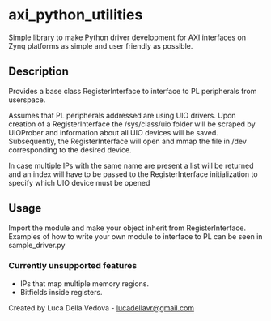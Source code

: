 # axi_python_utilities
Simple library to make Python driver development for AXI interfaces on Zynq platforms as simple and user friendly as possible.

## Description
Provides a base class RegisterInterface to interface to PL peripherals from userspace.

Assumes that PL peripherals addressed are using UIO drivers. Upon creation of a RegisterInterface the /sys/class/uio folder will be scraped by UIOProber and information about all UIO devices will be saved.
Subsequently, the RegisterInterface will open and mmap the file in /dev corresponding to the desired device.

In case multiple IPs with the same name are present a list will be returned and an index will have to be passed to the RegisterInterface initialization to specify which UIO device must be opened

## Usage
Import the module and make your object inherit from RegisterInterface. Examples of how to write your own module to interface to PL can be seen in sample_driver.py

### Currently unsupported features
* IPs that map multiple memory regions.
* Bitfields inside registers.

Created by Luca Della Vedova - lucadellavr@gmail.com

